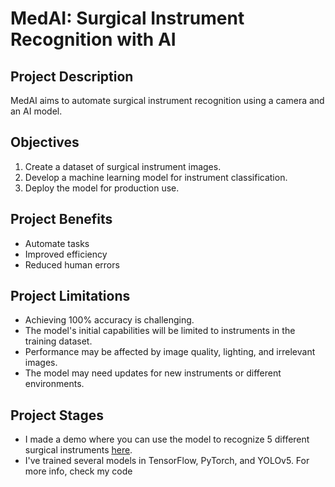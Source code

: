 # MedAI: Surgical Instrument Recognition with AI

## Project Description

MedAI aims to automate surgical instrument recognition using a camera and an AI model. 


## Objectives

1. Create a dataset of surgical instrument images.
2. Develop a machine learning model for instrument classification.
3. Deploy the model for production use.


## Project Benefits
- Automate tasks
- Improved efficiency 
- Reduced human errors


## Project Limitations

- Achieving 100% accuracy is challenging.
- The model's initial capabilities will be limited to instruments in the training dataset.
- Performance may be affected by image quality, lighting, and irrelevant images.
- The model may need updates for new instruments or different environments.


## Project Stages
- I made a demo where you can use the model to recognize 5 different surgical instruments [here](https://piweb.ch/recognise-surgical-instruments/).
- I've trained several models in TensorFlow, PyTorch, and YOLOv5. For more info, check my code 

<!-- __The Project is still in R&D phase.__

### To Do list

## Data Collection:
- [ ] ``dataset_builder.py``: (Code to gather, process, and organize images)
- [ ] Instruments to be recognized should be listed.
- [ ] Collected the from videos, online sources, etc.
- [ ] Cleaned and organized the dataset.
- [ ] Make sure Images should be evenly distributed among categories.


## Model Training
- [ ] ``train_model.py``: (Code to define, train, and evaluate your model)
- [ ] The best configuration (ML, DL, LLM, etc.) should be chosen.
- [ ] The model should be configured and trained.
- [ ] The model should be evaluated on unseen data.
- [ ] Necessary modifications should be made to improve accuracy.
- [ ] A final evaluation should be conducted before the testing phase.


### Beta Testing
- [ ] ``webTest.py``: (testing the model using a web app) 
- [ ] The model should be configured for real-world testing using a web application.
    - [ ] Overall model accuracy should be evaluated.
    - [ ] Overall model ability to identify instruments correctly should be evaluated.
- [ ] It should be determined whatever the model is ready for the production phase (alpha test).

## Production Preparation
- [ ] install the model for production 

### Project Lead Name : PiWebswiss -->